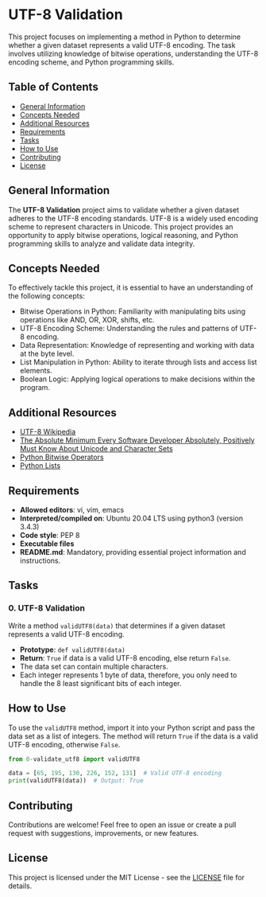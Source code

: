 # UTF-8 Validation

This project focuses on implementing a method in Python to determine whether a given dataset represents a valid UTF-8 encoding. The task involves utilizing knowledge of bitwise operations, understanding the UTF-8 encoding scheme, and Python programming skills.

## Table of Contents

- [General Information](#general-information)
- [Concepts Needed](#concepts-needed)
- [Additional Resources](#additional-resources)
- [Requirements](#requirements)
- [Tasks](#tasks)
- [How to Use](#how-to-use)
- [Contributing](#contributing)
- [License](#license)

## General Information

The **UTF-8 Validation** project aims to validate whether a given dataset adheres to the UTF-8 encoding standards. UTF-8 is a widely used encoding scheme to represent characters in Unicode. This project provides an opportunity to apply bitwise operations, logical reasoning, and Python programming skills to analyze and validate data integrity.

## Concepts Needed

To effectively tackle this project, it is essential to have an understanding of the following concepts:

- Bitwise Operations in Python: Familiarity with manipulating bits using operations like AND, OR, XOR, shifts, etc.
- UTF-8 Encoding Scheme: Understanding the rules and patterns of UTF-8 encoding.
- Data Representation: Knowledge of representing and working with data at the byte level.
- List Manipulation in Python: Ability to iterate through lists and access list elements.
- Boolean Logic: Applying logical operations to make decisions within the program.

## Additional Resources

- [UTF-8 Wikipedia](https://en.wikipedia.org/wiki/UTF-8)
- [The Absolute Minimum Every Software Developer Absolutely, Positively Must Know About Unicode and Character Sets](https://www.joelonsoftware.com/2003/10/08/the-absolute-minimum-every-software-developer-absolutely-positively-must-know-about-unicode-and-character-sets-no-excuses/)
- [Python Bitwise Operators](https://realpython.com/python-bitwise-operators/)
- [Python Lists](https://docs.python.org/3/tutorial/datastructures.html#more-on-lists)

## Requirements

- **Allowed editors**: vi, vim, emacs
- **Interpreted/compiled on**: Ubuntu 20.04 LTS using python3 (version 3.4.3)
- **Code style**: PEP 8
- **Executable files**
- **README.md**: Mandatory, providing essential project information and instructions.

## Tasks

### 0. UTF-8 Validation

Write a method `validUTF8(data)` that determines if a given dataset represents a valid UTF-8 encoding.

- **Prototype**: `def validUTF8(data)`
- **Return**: `True` if data is a valid UTF-8 encoding, else return `False`.
- The data set can contain multiple characters.
- Each integer represents 1 byte of data, therefore, you only need to handle the 8 least significant bits of each integer.

## How to Use

To use the `validUTF8` method, import it into your Python script and pass the data set as a list of integers. The method will return `True` if the data is a valid UTF-8 encoding, otherwise `False`.

```python
from 0-validate_utf8 import validUTF8

data = [65, 195, 130, 226, 152, 131]  # Valid UTF-8 encoding
print(validUTF8(data))  # Output: True
```

## Contributing

Contributions are welcome! Feel free to open an issue or create a pull request with suggestions, improvements, or new features.

## License

This project is licensed under the MIT License - see the [LICENSE](LICENSE) file for details.
